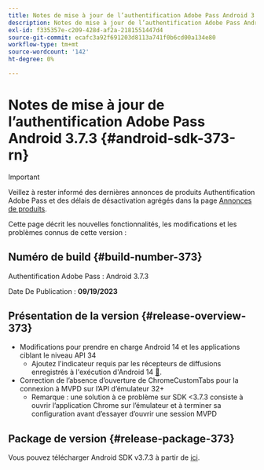 ```yaml
---
title: Notes de mise à jour de l’authentification Adobe Pass Android 3.7.3
description: Notes de mise à jour de l’authentification Adobe Pass Android 3.7.3
exl-id: f335357e-c209-428d-af2a-2181551447d4
source-git-commit: ecafc3a92f691203d8113a741f0b6cd00a134e80
workflow-type: tm+mt
source-wordcount: '142'
ht-degree: 0%

---
```


# Notes de mise à jour de l’authentification Adobe Pass Android 3.7.3 {#android-sdk-373-rn}

>[!IMPORTANT]
>
> Veillez à rester informé des dernières annonces de produits Authentification Adobe Pass et des délais de désactivation agrégés dans la page [Annonces de produits](/help/authentication/product-announcements.md).

Cette page décrit les nouvelles fonctionnalités, les modifications et les problèmes connus de cette version :

## Numéro de build {#build-number-373}

Authentification Adobe Pass : Android 3.7.3

Date De Publication : **09/19/2023**

## Présentation de la version {#release-overview-373}

* Modifications pour prendre en charge Android 14 et les applications ciblant le niveau API 34
   * Ajoutez l&#39;indicateur requis par les récepteurs de diffusions enregistrés à l&#39;exécution d&#39;Android 14 [&#128279;](https://developer.android.com/about/versions/14/behavior-changes-14#runtime-receivers-exported).
* Correction de l’absence d’ouverture de ChromeCustomTabs pour la connexion à MVPD sur l’API d’émulateur 32+
   * Remarque : une solution à ce problème sur SDK &lt;3.7.3 consiste à ouvrir l’application Chrome sur l’émulateur et à terminer sa configuration avant d’essayer d’ouvrir une session MVPD

## Package de version {#release-package-373}

Vous pouvez télécharger Android SDK v3.7.3 à partir de [ici](https://tve.zendesk.com/hc/en-us/articles/204963219-Android-Native-AccessEnabler-Library).
